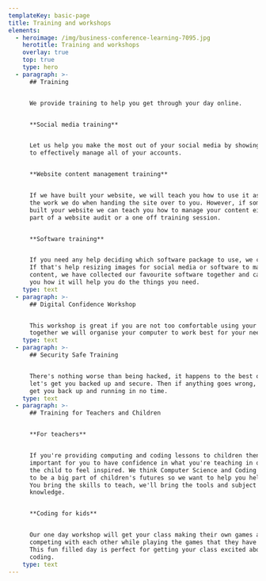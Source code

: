 ```yaml
---
templateKey: basic-page
title: Training and workshops
elements:
  - heroimage: /img/business-conference-learning-7095.jpg
    herotitle: Training and workshops
    overlay: true
    top: true
    type: hero
  - paragraph: >-
      ## Training


      We provide training to help you get through your day online.


      **Social media training**


      Let us help you make the most out of your social media by showing you how
      to effectively manage all of your accounts. 


      **Website content management training**


      If we have built your website, we will teach you how to use it as part of
      the work we do when handing the site over to you. However, if someone else
      built your website we can teach you how to manage your content either as
      part of a website audit or a one off training session.


      **Software training**


      If you need any help deciding which software package to use, we can help.
      If that's help resizing images for social media or software to manage your
      content, we have collected our favourite software together and can show
      you how it will help you do the things you need.
    type: text
  - paragraph: >-
      ## Digital Confidence Workshop


      This workshop is great if you are not too comfortable using your computer,
      together we will organise your computer to work best for your needs.
    type: text
  - paragraph: >-
      ## Security Safe Training


      There's nothing worse than being hacked, it happens to the best of us, so
      let's get you backed up and secure. Then if anything goes wrong, we can
      get you back up and running in no time.
    type: text
  - paragraph: >-
      ## Training for Teachers and Children


      **For teachers**


      If you're providing computing and coding lessons to children then it's
      important for you to have confidence in what you're teaching in order for
      the child to feel inspired. We think Computer Science and Coding is going
      to be a big part of children's futures so we want to help you help them.
      You bring the skills to teach, we'll bring the tools and subject
      knowledge.


      **Coding for kids**


      Our one day workshop will get your class making their own games and then
      competing with each other while playing the games that they have made.
      This fun filled day is perfect for getting your class excited about
      coding.
    type: text
---
```



